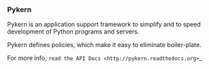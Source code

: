 ### Pykern

Pykern is an application support framework to simplify and to speed
development of Python programs and servers.

Pykern defines policies, which make it easy to eliminate boiler-plate.

For more info, `read the API Docs <http://pykern.readthedocs.org>`_
